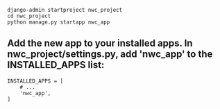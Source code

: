```
django-admin startproject nwc_project
cd nwc_project
python manage.py startapp nwc_app 
```


## Add the new app to your installed apps. In nwc_project/settings.py, add 'nwc_app' to the INSTALLED_APPS list:

```
INSTALLED_APPS = [
    # ...
    'nwc_app',
]
```

